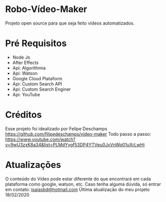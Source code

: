 # Robo-Vídeo-Maker
Projeto open source para que seja feito vídeos automatizados.

# Pré Requisitos
* Node Js
* After Effects
* Api: Algorithmia
* Api: Watson
* Google Cloud Plataform
* Api: Custom Search API
* Api: Custom Search Enginer
* Api: YouTube

# Créditos
Esse projeto foi idealizado por Felipe Deschamps
https://github.com/filipedeschamps/video-maker
Todo passo a passo:
https://www.youtube.com/watch?v=9wU3zxK8a34&list=PLMdYygf53DP4YTVeu0JxVnWq01uXrLwHi

# Atualizações
O conteúdo do Vídeo pode estar diferente do que encontrará em cada plataforma como google, watson, etc.
Caso tenha alguma dúvida, só entrar em contato: isaiasbd@hotmail.com
Última atualização do meu projeto 18/02/2020
